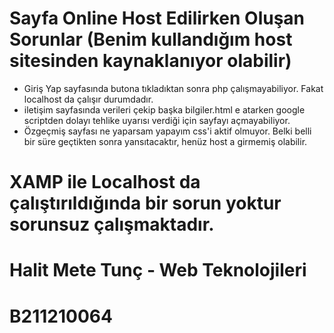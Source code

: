 # Sayfa Online Host Edilirken Oluşan Sorunlar (Benim kullandığım host sitesinden kaynaklanıyor olabilir)
- Giriş Yap sayfasında butona tıkladıktan sonra php çalışmayabiliyor. Fakat localhost da çalışır durumdadır.
- iletişim sayfasında verileri çekip başka bilgiler.html e atarken google scriptden dolayı tehlike uyarısı verdiği için sayfayı açmayabiliyor.
- Özgeçmiş sayfası ne yaparsam yapayım css'i aktif olmuyor. Belki belli bir süre geçtikten sonra yansıtacaktır, henüz host a girmemiş olabilir.

# XAMP ile Localhost da çalıştırıldığında bir sorun yoktur sorunsuz çalışmaktadır.

# Halit Mete Tunç - Web Teknolojileri
# B211210064
